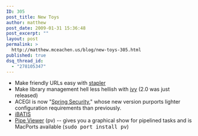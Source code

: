 ```yaml
---
ID: 305
post_title: New Toys
author: matthew
post_date: 2009-01-31 15:36:48
post_excerpt: ""
layout: post
permalink: >
  http://matthew.mceachen.us/blog/new-toys-305.html
published: true
dsq_thread_id:
  - "278105347"
---
```

<ul>
	<li>Make friendly URLs easy with <a href="https://stapler.dev.java.net/what-is.html">stapler</a></li>
	<li>Make library management hell less hellish with <a href="http://ant.apache.org/ivy/">ivy</a> (2.0 was just released)</li>
	<li>ACEGI is now "<a href="http://static.springframework.org/spring-security/site/index.html">Spring Security</a>," whose new version purports lighter configuration requirements than previously.</li>
	<li><a href="http://opensource.atlassian.com/confluence/oss/display/IBATIS/Quick+Start+Guide">iBATIS</a></li>
	<li><a href="http://www.catonmat.net/blog/unix-utilities-pipe-viewer/">Pipe Viewer</a> (pv) -- gives you a graphical show for pipelined tasks and is MacPorts available (<tt>sudo port install pv</tt>)</li>
</ul>